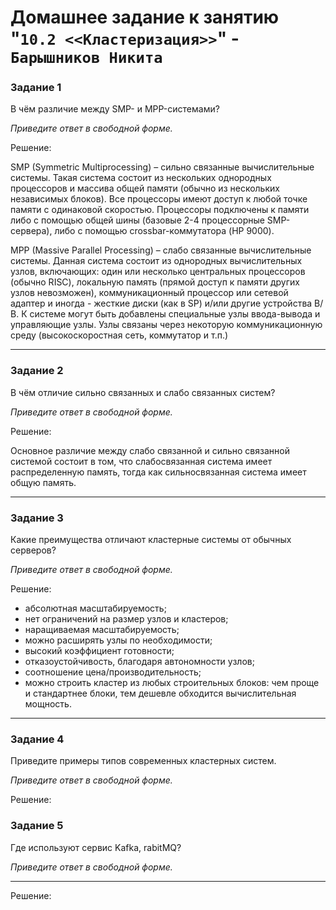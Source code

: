 # Домашнее задание к занятию "`10.2 <<Кластеризация>>`" - `Барышников Никита`


### Задание 1

В чём различие между SMP- и MPP-системами?

*Приведите ответ в свободной форме.*

Решение:

SMP (Symmetric Multiprocessing) – сильно связанные вычислительные системы.
Такая система состоит из нескольких однородных процессоров и массива общей памяти (обычно из нескольких независимых блоков). Все процессоры имеют доступ к любой точке памяти с одинаковой скоростью. Процессоры подключены к памяти либо с помощью общей шины (базовые 2-4 процессорные SMP-сервера), либо с помощью crossbar-коммутатора (HP 9000).

MPP (Massive Parallel Processing) – слабо связанные вычислительные системы.
Данная система состоит из однородных вычислительных узлов, включающих: один или несколько центральных процессоров (обычно RISC), локальную память (прямой доступ к памяти других узлов невозможен), коммуникационный процессор или сетевой адаптер и иногда - жесткие диски (как в SP) и/или другие устройства В/В.
К системе могут быть добавлены специальные узлы ввода-вывода и управляющие узлы. Узлы связаны через некоторую коммуникационную среду (высокоскоростная сеть, коммутатор и т.п.)

---

### Задание 2

В чём отличие сильно связанных и слабо связанных систем?

*Приведите ответ в свободной форме.*

Решение:

Основное различие между слабо связанной и сильно связанной системой состоит в том, что слабосвязанная система имеет распределенную память, тогда как сильносвязанная система имеет общую память.

---

### Задание 3

Какие преимущества отличают кластерные системы от обычных серверов?

*Приведите ответ в свободной форме.*

Решение:

- абсолютная масштабируемость;
- нет ограничений на размер узлов и кластеров;
- наращиваемая масштабируемость;
- можно расширять узлы по необходимости;
- высокий коэффициент готовности;
- отказоустойчивость, благодаря автономности узлов;
- соотношение цена/производительность;
- можно строить кластер из любых строительных блоков: чем проще и стандартнее блоки, тем дешевле обходится вычислительная мощность.

---

### Задание 4 

Приведите примеры типов современных кластерных систем.

*Приведите ответ в свободной форме.*

Решение:

### Задание 5

Где используют сервис Kafka, rabitMQ?

*Приведите ответ в свободной форме.*

---

Решение: